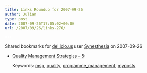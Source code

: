 ```yaml
---
title: Links Roundup for 2007-09-26
author: Julian
type: post
date: 2007-09-26T17:05:02+00:00
url: /2007/09/26/links-276/

---
```

Shared bookmarks for [del.icio.us][1] user  [Synesthesia][2] on 2007-09-26

  * [Quality Management Strategies &#8211; 5][3]:
  
       
    Keywords: [msp][4], [quality][5], [programme_management][6], [myposts][7]

 [1]: https://del.icio.us/
 [2]: https://del.icio.us/synesthesia
 [3]: https://www.synesthesia.co.uk/msp/2007/09/26/quality-management-strategies-5 "https://www.synesthesia.co.uk/msp/2007/09/26/quality-management-strategies-5"
 [4]: https://del.icio.us/synesthesia/msp
 [5]: https://del.icio.us/synesthesia/quality
 [6]: https://del.icio.us/synesthesia/programme_management
 [7]: https://del.icio.us/synesthesia/myposts